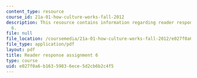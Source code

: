```yaml
---
content_type: resource
course_id: 21a-01-how-culture-works-fall-2012
description: This resource contains information regarding reader response assignment
  6.
file: null
file_location: /coursemedia/21a-01-how-culture-works-fall-2012/e027f0a6b16359836ece5d2cb6b2c4f5_MIT21A_01F12_assignment_6.pdf
file_type: application/pdf
layout: pdf
title: Reader response assignment 6
type: course
uid: e027f0a6-b163-5983-6ece-5d2cb6b2c4f5
---
```

